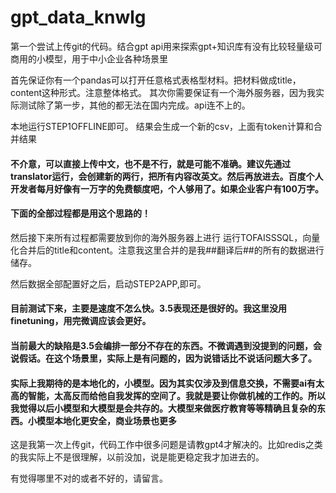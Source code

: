 # gpt_data_knwlg
第一个尝试上传git的代码。结合gpt api用来探索gpt+知识库有没有比较轻量级可商用的小模型，用于中小企业各种场景里


首先保证你有一个pandas可以打开任意格式表格型材料。把材料做成title，content这种形式。注意整体格式。
其次你需要保证有一个海外服务器，因为我实际测试除了第一步，其他的都无法在国内完成。api连不上的。

本地运行STEP1OFFLINE即可。
结果会生成一个新的csv，上面有token计算和合并结果
#### 不介意，可以直接上传中文，也不是不行，就是可能不准确。建议先通过translator运行，会创建新的两行，把所有内容改英文。然后再放进去。百度个人开发者每月好像有一万字的免费额度吧，个人够用了。如果企业客户有100万字。
#### 下面的全部过程都是用这个思路的！
然后接下来所有过程都需要放到你的海外服务器上进行
运行TOFAISSSQL，向量化合并后的title和content。注意我这里合并的是我##翻译后##的所有的数据进行储存。

然后数据全部配置好之后，启动STEP2APP,即可。

#### 目前测试下来，主要是速度不怎么快。3.5表现还是很好的。我这里没用finetuning，用完微调应该会更好。
#### 当前最大的缺陷是3.5会编排一部分不存在的东西。不微调遇到没提到的问题，会说假话。在这个场景里，实际上是有问题的，因为说错话比不说话问题大多了。

#### 实际上我期待的是本地化的，小模型。因为其实仅涉及到信息交换，不需要ai有太高的智能，太高反而给他自我发挥的空间了。我就是要让你做机械的工作的。所以我觉得以后小模型和大模型是会共存的。大模型来做医疗教育等等精确且复杂的东西。小模型本地化更安全，商业场景也更多

这是我第一次上传git，代码工作中很多问题是请教gpt4才解决的。比如redis之类的我实际上不是很理解，以前没加，说是能更稳定我才加进去的。

有觉得哪里不对的或者不好的，请留言。
